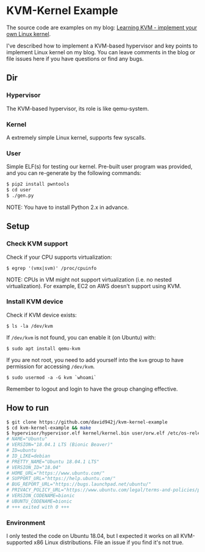 # KVM-Kernel Example

The source code are examples on my blog: [Learning KVM - implement your own Linux kernel](https://david942j.blogspot.com/2018/10/note-learning-kvm-implement-your-own.html).

I've described how to implement a KVM-based hypervisor and key points to implement Linux kernel on my blog.
You can leave comments in the blog or file issues here if you have questions or find any bugs.

## Dir

### Hypervisor

The KVM-based hypervisor, its role is like qemu-system.

### Kernel

A extremely simple Linux kernel, supports few syscalls.

### User

Simple ELF(s) for testing our kernel.
Pre-built user program was provided, and you can re-generate by the following commands:
```sh
$ pip2 install pwntools
$ cd user
$ ./gen.py
```
NOTE: You have to install Python 2.x in advance.

## Setup

### Check KVM support

Check if your CPU supports virtualization:
```
$ egrep '(vmx|svm)' /proc/cpuinfo
```
NOTE: CPUs in VM might not support virtualization (i.e. no nested virtualization).
For example, EC2 on AWS doesn't support using KVM.

### Install KVM device

Check if KVM device exists:
```
$ ls -la /dev/kvm
```

If `/dev/kvm` is not found, you can enable it (on Ubuntu) with:
```
$ sudo apt install qemu-kvm
```

If you are not root, you need to add yourself into the `kvm` group to have permission for accessing `/dev/kvm`.
```
$ sudo usermod -a -G kvm `whoami`
```
Remember to logout and login to have the group changing effective.


## How to run

```sh
$ git clone https://github.com/david942j/kvm-kernel-example
$ cd kvm-kernel-example && make
$ hypervisor/hypervisor.elf kernel/kernel.bin user/orw.elf /etc/os-release
# NAME="Ubuntu"
# VERSION="18.04.1 LTS (Bionic Beaver)"
# ID=ubuntu
# ID_LIKE=debian
# PRETTY_NAME="Ubuntu 18.04.1 LTS"
# VERSION_ID="18.04"
# HOME_URL="https://www.ubuntu.com/"
# SUPPORT_URL="https://help.ubuntu.com/"
# BUG_REPORT_URL="https://bugs.launchpad.net/ubuntu/"
# PRIVACY_POLICY_URL="https://www.ubuntu.com/legal/terms-and-policies/privacy-policy"
# VERSION_CODENAME=bionic
# UBUNTU_CODENAME=bionic
# +++ exited with 0 +++
```

### Environment

I only tested the code on Ubuntu 18.04, but I expected it works on all KVM-supported x86 Linux distributions. File an issue if you find it's not true.
